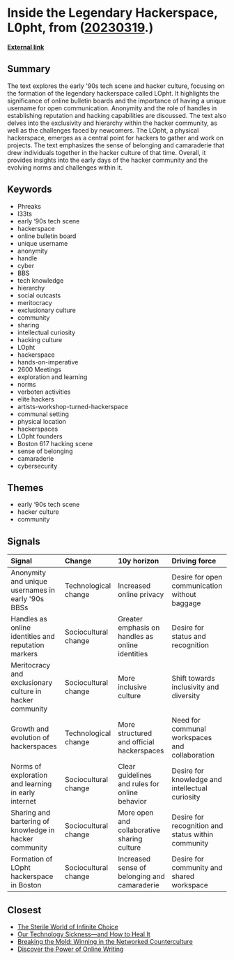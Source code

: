 # __Inside the Legendary Hackerspace, L0pht__, from ([20230319](https://kghosh.substack.com/p/20230319).)

__[External link](https://cyberscoop.com/boston-l0pht-hackers-tech-scene/)__



## Summary

The text explores the early '90s tech scene and hacker culture, focusing on the formation of the legendary hackerspace called LOpht. It highlights the significance of online bulletin boards and the importance of having a unique username for open communication. Anonymity and the role of handles in establishing reputation and hacking capabilities are discussed. The text also delves into the exclusivity and hierarchy within the hacker community, as well as the challenges faced by newcomers. The LOpht, a physical hackerspace, emerges as a central point for hackers to gather and work on projects. The text emphasizes the sense of belonging and camaraderie that drew individuals together in the hacker culture of that time. Overall, it provides insights into the early days of the hacker community and the evolving norms and challenges within it.

## Keywords

* Phreaks
* l33ts
* early ‘90s tech scene
* hackerspace
* online bulletin board
* unique username
* anonymity
* handle
* cyber
* BBS
* tech knowledge
* hierarchy
* social outcasts
* meritocracy
* exclusionary culture
* community
* sharing
* intellectual curiosity
* hacking culture
* LOpht
* hackerspace
* hands-on-imperative
* 2600 Meetings
* exploration and learning
* norms
* verboten activities
* elite hackers
* artists-workshop-turned-hackerspace
* communal setting
* physical location
* hackerspaces
* LOpht founders
* Boston 617 hacking scene
* sense of belonging
* camaraderie
* cybersecurity

## Themes

* early ‘90s tech scene
* hacker culture
* community

## Signals

| Signal                                                   | Change               | 10y horizon                                      | Driving force                                      |
|:---------------------------------------------------------|:---------------------|:-------------------------------------------------|:---------------------------------------------------|
| Anonymity and unique usernames in early '90s BBSs        | Technological change | Increased online privacy                         | Desire for open communication without baggage      |
| Handles as online identities and reputation markers      | Sociocultural change | Greater emphasis on handles as online identities | Desire for status and recognition                  |
| Meritocracy and exclusionary culture in hacker community | Sociocultural change | More inclusive culture                           | Shift towards inclusivity and diversity            |
| Growth and evolution of hackerspaces                     | Technological change | More structured and official hackerspaces        | Need for communal workspaces and collaboration     |
| Norms of exploration and learning in early internet      | Sociocultural change | Clear guidelines and rules for online behavior   | Desire for knowledge and intellectual curiosity    |
| Sharing and bartering of knowledge in hacker community   | Sociocultural change | More open and collaborative sharing culture      | Desire for recognition and status within community |
| Formation of LOpht hackerspace in Boston                 | Sociocultural change | Increased sense of belonging and camaraderie     | Desire for community and shared workspace          |

## Closest

* [The Sterile World of Infinite Choice](7b316ebe449187b79e519a8c6d12a2cd)
* [Our Technology Sickness—and How to Heal It](c1bb890337ef382bfaa5720c9fd05134)
* [Breaking the Mold: Winning in the Networked Counterculture](e5f4b1b4319694169f1551be43a837c9)
* [Discover the Power of Online Writing](46b4e8c6a339d8aca69fb892aae8f981)